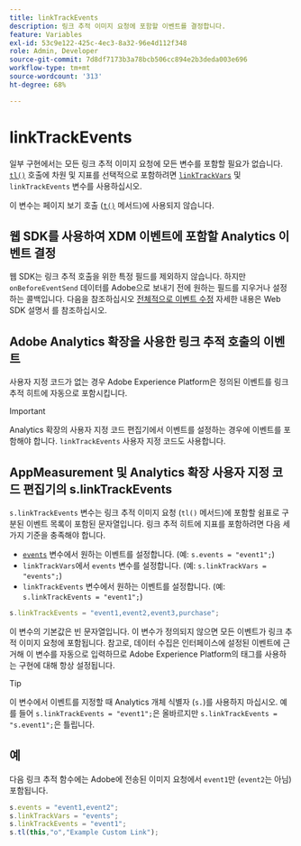 ```yaml
---
title: linkTrackEvents
description: 링크 추적 이미지 요청에 포함할 이벤트를 결정합니다.
feature: Variables
exl-id: 53c9e122-425c-4ec3-8a32-96e4d112f348
role: Admin, Developer
source-git-commit: 7d8df7173b3a78bcb506cc894e2b3deda003e696
workflow-type: tm+mt
source-wordcount: '313'
ht-degree: 68%

---
```


# linkTrackEvents

일부 구현에서는 모든 링크 추적 이미지 요청에 모든 변수를 포함할 필요가 없습니다. [`tl()`](../functions/tl-method.md) 호출에 차원 및 지표를 선택적으로 포함하려면 [`linkTrackVars`](linktrackvars.md) 및 `linkTrackEvents` 변수를 사용하십시오.

이 변수는 페이지 보기 호출 ([`t()`](../functions/t-method.md) 메서드)에 사용되지 않습니다.

## 웹 SDK를 사용하여 XDM 이벤트에 포함할 Analytics 이벤트 결정

웹 SDK는 링크 추적 호출을 위한 특정 필드를 제외하지 않습니다. 하지만 `onBeforeEventSend` 데이터를 Adobe으로 보내기 전에 원하는 필드를 지우거나 설정하는 콜백입니다. 다음을 참조하십시오 [전체적으로 이벤트 수정](https://experienceleague.adobe.com/docs/experience-platform/edge/fundamentals/tracking-events.html#modifying-events-globally) 자세한 내용은 Web SDK 설명서 를 참조하십시오.

## Adobe Analytics 확장을 사용한 링크 추적 호출의 이벤트

사용자 지정 코드가 없는 경우 Adobe Experience Platform은 정의된 이벤트를 링크 추적 히트에 자동으로 포함시킵니다.

>[!IMPORTANT]
>
>Analytics 확장의 사용자 지정 코드 편집기에서 이벤트를 설정하는 경우에 이벤트를 포함해야 합니다. `linkTrackEvents` 사용자 지정 코드도 사용합니다.

## AppMeasurement 및 Analytics 확장 사용자 지정 코드 편집기의 s.linkTrackEvents

`s.linkTrackEvents` 변수는 링크 추적 이미지 요청 (`tl()` 메서드)에 포함할 쉼표로 구분된 이벤트 목록이 포함된 문자열입니다. 링크 추적 히트에 지표를 포함하려면 다음 세 가지 기준을 충족해야 합니다.

* [`events`](../page-vars/events/events-overview.md) 변수에서 원하는 이벤트를 설정합니다. (예: `s.events = "event1";`)
* `linkTrackVars`에서 `events` 변수를 설정합니다. (예: `s.linkTrackVars = "events";`)
* `linkTrackEvents` 변수에서 원하는 이벤트를 설정합니다. (예: `s.linkTrackEvents = "event1";`)

```js
s.linkTrackEvents = "event1,event2,event3,purchase";
```

이 변수의 기본값은 빈 문자열입니다. 이 변수가 정의되지 않으면 모든 이벤트가 링크 추적 이미지 요청에 포함됩니다. 참고로, 데이터 수집은 인터페이스에 설정된 이벤트에 근거해 이 변수를 자동으로 입력하므로 Adobe Experience Platform의 태그를 사용하는 구현에 대해 항상 설정됩니다.

>[!TIP]
>
>이 변수에서 이벤트를 지정할 때 Analytics 개체 식별자 (`s.`)를 사용하지 마십시오. 예를 들어 `s.linkTrackEvents = "event1";`은 올바르지만 `s.linkTrackEvents = "s.event1";`은 틀립니다.

## 예

다음 링크 추적 함수에는 Adobe에 전송된 이미지 요청에서 `event1`만 (`event2`는 아님) 포함됩니다.

```js
s.events = "event1,event2";
s.linkTrackVars = "events";
s.linkTrackEvents = "event1";
s.tl(this,"o","Example Custom Link");
```
